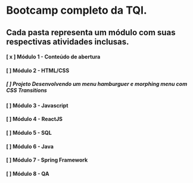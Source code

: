 # Bootcamp completo da TQI.

## Cada pasta representa um módulo com suas respectivas atividades inclusas.

#### [ x ] Módulo 1 - Conteúdo de abertura
#### [ ] Módulo 2 - HTML/CSS
##### [ ] Projeto Desenvolvendo um menu hamburguer e *morphing* menu com CSS *Transitions* 
#### [ ] Módulo 3 - Javascript
#### [ ] Módulo 4 - ReactJS
#### [ ] Módulo 5 - SQL
#### [ ] Módulo 6 - Java
#### [ ] Módulo 7 - Spring Framework
#### [ ] Módulo 8 - QA